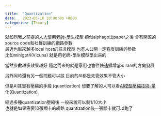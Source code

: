 ```yaml
---

title:  "Quantization"
date:   2023-05-10 10:00:00 +0800
categories: [Theory]
---
```


就如同我之前提的[人人使用老師-學生模型](../Physics/2023-04-10-H100.md)⁠ 類似alphago出paper之後 會有開源的source code和社群訓練的網路參數  
最近也越來越多local host的語言模型  也有人公開一定程度訓練的參數  
比如minigpt4(Vicuna) 就是用老師-學生模型學出來的  

當然參數越多效果越好 隨之而來的就是家用也會往快速擴增gpu ram的方向發展

另外同時還有另一個問題可以談  目前的AI都是先管效果不管大小

但是AI其實有壓縮的手段 (quantization) 想要了解的人可以看[AI模型壓縮技術-量化(Quantization)](https://chih-sheng-huang821.medium.com/ai模型壓縮技術-量化-quantization-966505128365)


經過多種quantization壓縮後 一般來說可以剩1/10大小  
也就是如果需要10張顯卡的網路  quantization後一張顯卡就可以跑了